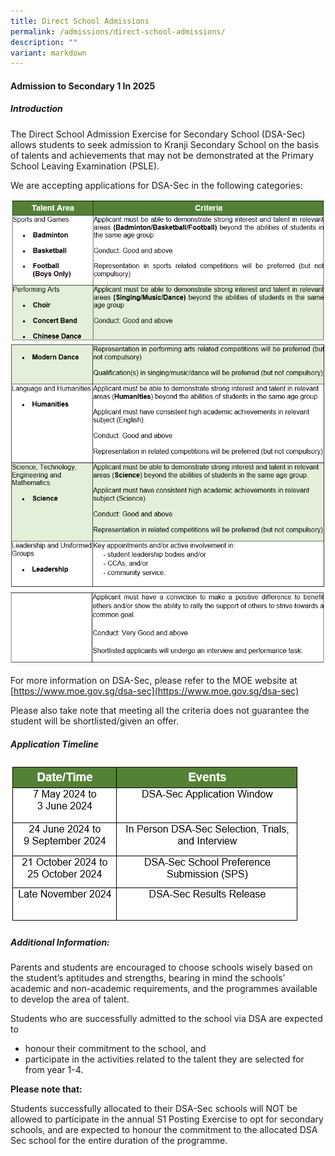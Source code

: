 ```yaml
---
title: Direct School Admissions
permalink: /admissions/direct-school-admissions/
description: ""
variant: markdown
---
```

#### Admission to Secondary 1 In 2025

##### Introduction

The Direct School Admission Exercise for Secondary School (DSA-Sec) allows students to seek admission to Kranji Secondary School on the basis of talents and achievements that may not be demonstrated at the Primary School Leaving Examination (PSLE).

We are accepting applications for DSA-Sec in the following categories:

![](/images/2024/talent_area_1.png)
![](/images/2024/talent_area_2.png)
![](/images/2024/talent_area_3.png)

For more information on DSA-Sec, please refer to the MOE website at [https://www.moe.gov.sg/dsa-sec](https://www.moe.gov.sg/dsa-sec)

Please also take note that meeting all the criteria does not guarantee the student will be shortlisted/given an offer. 

##### Application Timeline

![](/images/2024/timeline.png)

##### Additional Information:

Parents and students are encouraged to choose schools wisely based on the student’s aptitudes and strengths, bearing in mind the schools’ academic and non-academic requirements, and the programmes available to develop the area of talent.

Students who are successfully admitted to the school via DSA are expected to 
* honour their commitment to the school, and 
* participate in the activities related to the talent they are selected for from year 1-4.

**Please note that:**

Students successfully allocated to their DSA-Sec schools will NOT be allowed to participate in the annual S1 Posting Exercise to opt for secondary schools, and are expected to honour the commitment to the allocated DSA Sec school for the entire duration of the programme.